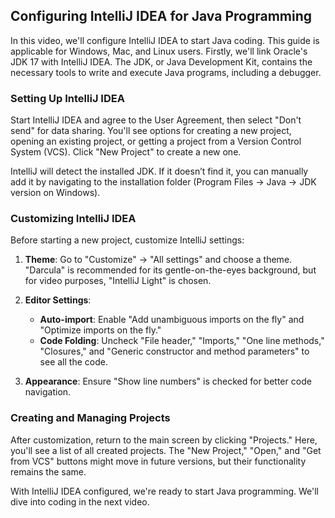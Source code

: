 ## Configuring IntelliJ IDEA for Java Programming

In this video, we'll configure IntelliJ IDEA to start Java coding. This guide is applicable for Windows, Mac, and Linux users. Firstly, we'll link Oracle's JDK 17 with IntelliJ IDEA. The JDK, or Java Development Kit, contains the necessary tools to write and execute Java programs, including a debugger.

### Setting Up IntelliJ IDEA

Start IntelliJ IDEA and agree to the User Agreement, then select "Don't send" for data sharing. You'll see options for creating a new project, opening an existing project, or getting a project from a Version Control System (VCS). Click "New Project" to create a new one.

IntelliJ will detect the installed JDK. If it doesn’t find it, you can manually add it by navigating to the installation folder (Program Files -> Java -> JDK version on Windows).

### Customizing IntelliJ IDEA

Before starting a new project, customize IntelliJ settings:

1. **Theme**: Go to "Customize" -> "All settings" and choose a theme. "Darcula" is recommended for its gentle-on-the-eyes background, but for video purposes, "IntelliJ Light" is chosen.

2. **Editor Settings**:
    - **Auto-import**: Enable "Add unambiguous imports on the fly" and "Optimize imports on the fly."
    - **Code Folding**: Uncheck "File header," "Imports," "One line methods," "Closures," and "Generic constructor and method parameters" to see all the code.

3. **Appearance**: Ensure "Show line numbers" is checked for better code navigation.

### Creating and Managing Projects

After customization, return to the main screen by clicking "Projects." Here, you'll see a list of all created projects. The "New Project," "Open," and "Get from VCS" buttons might move in future versions, but their functionality remains the same.

With IntelliJ IDEA configured, we're ready to start Java programming. We'll dive into coding in the next video.
